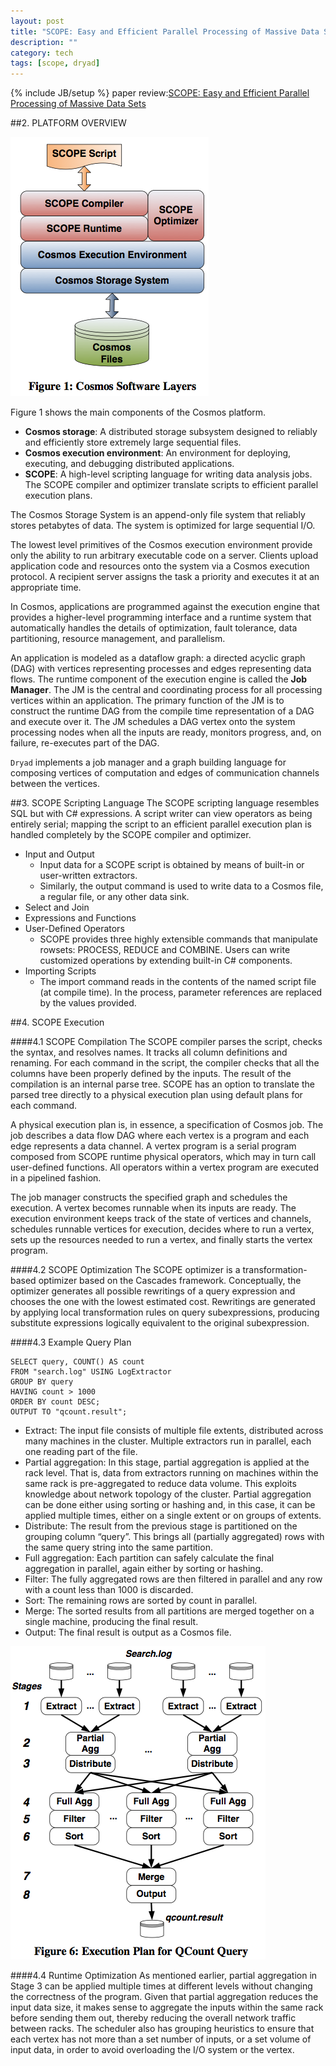 ```yaml
---
layout: post
title: "SCOPE: Easy and Efficient Parallel Processing of Massive Data Sets"
description: ""
category: tech
tags: [scope, dryad]
---
```

{% include JB/setup %}
paper review:[SCOPE: Easy and Efficient Parallel Processing of Massive Data Sets](http://research.microsoft.com/en-us/um/people/jrzhou/pub/Scope.pdf)

<!--break-->
##2. PLATFORM OVERVIEW

![scope1](/assets/2013-08-22-scope/scope1.png)

Figure 1 shows the main components of the Cosmos platform.

* **Cosmos storage**: A distributed storage subsystem designed to reliably and efficiently store extremely large sequential files.
* **Cosmos execution environment**: An environment for deploying, executing, and debugging distributed applications.
* **SCOPE**: A high-level scripting language for writing data analysis jobs. The SCOPE compiler and optimizer translate scripts to efficient parallel execution plans.

The Cosmos Storage System is an append-only file system that reliably stores petabytes of data. The system is optimized for large sequential I/O. 

The lowest level primitives of the Cosmos execution environment provide only the ability to run arbitrary executable code on a server. Clients upload application code and resources onto the system via a Cosmos execution protocol. A recipient server assigns the task a priority and executes it at an appropriate time.

In Cosmos, applications are programmed against the execution engine that provides a higher-level programming interface and a runtime system that automatically handles the details of optimization, fault tolerance, data partitioning, resource management, and parallelism.

An application is modeled as a dataflow graph: a directed acyclic graph (DAG) with vertices representing processes and edges representing data flows. The runtime component of the execution engine is called the **Job Manager**. The JM is the central and coordinating process for all processing vertices within an application. The primary function of the JM is to construct the runtime DAG from the compile time representation of a DAG and execute over it. The JM schedules a DAG vertex onto the system processing nodes when all the inputs are ready, monitors progress, and, on failure, re-executes part of the DAG.

`Dryad` implements a job manager and a graph building language for composing vertices of computation and edges of communication channels between the vertices.

##3. SCOPE Scripting Language
The SCOPE scripting language resembles SQL but with C# expressions. A script writer can view operators as being entirely serial; mapping the script to an efficient parallel execution plan is handled completely by the SCOPE compiler and optimizer.

* Input and Output
  * Input data for a SCOPE script is obtained by means of built-in or user-written extractors.
  * Similarly, the output command is used to write data to a Cosmos file, a regular file, or any other data sink.
* Select and Join
* Expressions and Functions
* User-Defined Operators
  * SCOPE provides three highly extensible commands that manipulate rowsets: PROCESS, REDUCE and COMBINE. Users can write customized operations by extending built-in C# components.
* Importing Scripts
  * The import command reads in the contents of the named script file (at compile time). In the process, parameter references are replaced by the values provided.

##4. SCOPE Execution

####4.1 SCOPE Compilation
The SCOPE compiler parses the script, checks the syntax, and resolves names. It tracks all column definitions and renaming. For each command in the script, the compiler checks that all the columns have been properly defined by the inputs. The result of the compilation is an internal parse tree. SCOPE has an option to translate the parsed tree directly to a physical execution plan using default plans for each command.

A physical execution plan is, in essence, a specification of Cosmos job. The job describes a data flow DAG where each vertex is a program and each edge represents a data channel. A vertex program is a serial program composed from SCOPE runtime physical operators, which may in turn call user-defined functions. All operators within a vertex program are executed in a pipelined fashion.

The job manager constructs the specified graph and schedules the execution. A vertex becomes runnable when its inputs are ready. The execution environment keeps track of the state of vertices and channels, schedules runnable vertices for execution, decides where to run a vertex, sets up the resources needed to run a vertex, and finally starts the vertex program.

####4.2 SCOPE Optimization
The SCOPE optimizer is a transformation-based optimizer based on the Cascades framework. Conceptually, the optimizer generates all possible rewritings of a query expression and chooses the one with the lowest estimated cost. Rewritings are generated by applying local transformation rules on query subexpressions, producing substitute expressions logically equivalent to the original subexpression.

####4.3 Example Query Plan

    SELECT query, COUNT() AS count
    FROM "search.log" USING LogExtractor
    GROUP BY query
    HAVING count > 1000
    ORDER BY count DESC;
    OUTPUT TO "qcount.result";

* Extract: The input file consists of multiple file extents, distributed across many machines in the cluster. Multiple extractors run in parallel, each one reading part of the file.
* Partial aggregation: In this stage, partial aggregation is applied at the rack level. That is, data from extractors running on machines within the same rack is pre-aggregated to reduce data volume. This exploits knowledge about network topology of the cluster. Partial aggregation can be done either using sorting or hashing and, in this case, it can be applied multiple times, either on a single extent or on groups of extents.
* Distribute: The result from the previous stage is partitioned on the grouping column “query”. This brings all (partially aggregated) rows with the same query string into the same partition.
* Full aggregation: Each partition can safely calculate the final aggregation in parallel, again either by sorting or hashing.
* Filter: The fully aggregated rows are then filtered in parallel and any row with a count less than 1000 is discarded.
* Sort: The remaining rows are sorted by count in parallel.
* Merge: The sorted results from all partitions are merged together on a single machine, producing the final result.
* Output: The final result is output as a Cosmos file.

![scope2](/assets/2013-08-22-scope/scope2.png)

####4.4 Runtime Optimization
As mentioned earlier, partial aggregation in Stage 3 can be applied multiple times at different levels without changing the correctness of the program. Given that partial aggregation reduces the input data size, it makes sense to aggregate the inputs within the same rack before sending them out, thereby reducing the overall network traffic between racks. The scheduler also has grouping heuristics to ensure that each vertex has not more than a set number of inputs, or a set volume of input data, in order to avoid overloading the I/O system or the vertex.